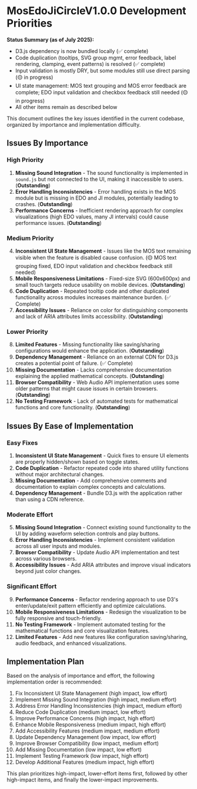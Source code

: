 # MosEdoJiCircleV1.0.0 Development Priorities

**Status Summary (as of July 2025):**
- D3.js dependency is now bundled locally (✅ complete)
- Code duplication (tooltips, SVG group mgmt, error feedback, label rendering, clamping, event patterns) is resolved (✅ complete)
- Input validation is mostly DRY, but some modules still use direct parsing (🟡 in progress)
- UI state management: MOS text grouping and MOS error feedback are complete; EDO input validation and checkbox feedback still needed (🟡 in progress)
- All other items remain as described below

This document outlines the key issues identified in the current codebase, organized by importance and implementation difficulty.

## Issues By Importance

### High Priority
1. **Missing Sound Integration** - The sound functionality is implemented in `sound.js` but not connected to the UI, making it inaccessible to users. (**Outstanding**)
2. **Error Handling Inconsistencies** - Error handling exists in the MOS module but is missing in EDO and JI modules, potentially leading to crashes. (**Outstanding**)
3. **Performance Concerns** - Inefficient rendering approach for complex visualizations (high EDO values, many JI intervals) could cause performance issues. (**Outstanding**)

### Medium Priority
4. **Inconsistent UI State Management** - Issues like the MOS text remaining visible when the feature is disabled cause confusion. (🟡 MOS text grouping fixed, EDO input validation and checkbox feedback still needed)
5. **Mobile Responsiveness Limitations** - Fixed-size SVG (600x600px) and small touch targets reduce usability on mobile devices. (**Outstanding**)
6. **Code Duplication** - Repeated tooltip code and other duplicated functionality across modules increases maintenance burden. (✅ Complete)
7. **Accessibility Issues** - Reliance on color for distinguishing components and lack of ARIA attributes limits accessibility. (**Outstanding**)

### Lower Priority
8. **Limited Features** - Missing functionality like saving/sharing configurations would enhance the application. (**Outstanding**)
9. **Dependency Management** - Reliance on an external CDN for D3.js creates a potential point of failure. (✅ Complete)
10. **Missing Documentation** - Lacks comprehensive documentation explaining the applied mathematical concepts. (**Outstanding**)
11. **Browser Compatibility** - Web Audio API implementation uses some older patterns that might cause issues in certain browsers. (**Outstanding**)
12. **No Testing Framework** - Lack of automated tests for mathematical functions and core functionality. (**Outstanding**)

## Issues By Ease of Implementation

### Easy Fixes
1. **Inconsistent UI State Management** - Quick fixes to ensure UI elements are properly hidden/shown based on toggle states.
2. **Code Duplication** - Refactor repeated code into shared utility functions without major architectural changes.
3. **Missing Documentation** - Add comprehensive comments and documentation to explain complex concepts and calculations.
4. **Dependency Management** - Bundle D3.js with the application rather than using a CDN reference.

### Moderate Effort
5. **Missing Sound Integration** - Connect existing sound functionality to the UI by adding waveform selection controls and play buttons.
6. **Error Handling Inconsistencies** - Implement consistent validation across all user inputs and modules.
7. **Browser Compatibility** - Update Audio API implementation and test across various browsers.
8. **Accessibility Issues** - Add ARIA attributes and improve visual indicators beyond just color changes.

### Significant Effort
9. **Performance Concerns** - Refactor rendering approach to use D3's enter/update/exit pattern efficiently and optimize calculations.
10. **Mobile Responsiveness Limitations** - Redesign the visualization to be fully responsive and touch-friendly.
11. **No Testing Framework** - Implement automated testing for the mathematical functions and core visualization features.
12. **Limited Features** - Add new features like configuration saving/sharing, audio feedback, and enhanced visualizations.

## Implementation Plan

Based on the analysis of importance and effort, the following implementation order is recommended:

1. Fix Inconsistent UI State Management (high impact, low effort)
2. Implement Missing Sound Integration (high impact, medium effort)
3. Address Error Handling Inconsistencies (high impact, medium effort)
4. Reduce Code Duplication (medium impact, low effort)
5. Improve Performance Concerns (high impact, high effort)
6. Enhance Mobile Responsiveness (medium impact, high effort)
7. Add Accessibility Features (medium impact, medium effort)
8. Update Dependency Management (low impact, low effort)
9. Improve Browser Compatibility (low impact, medium effort)
10. Add Missing Documentation (low impact, low effort)
11. Implement Testing Framework (low impact, high effort)
12. Develop Additional Features (medium impact, high effort)

This plan prioritizes high-impact, lower-effort items first, followed by other high-impact items, and finally the lower-impact improvements.
